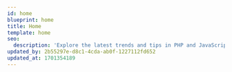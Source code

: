 ```yaml
---
id: home
blueprint: home
title: Home
template: home
seo:
  description: 'Explore the latest trends and tips in PHP and JavaScript coding on our programming blog. Dive into comprehensive guides, industry updates, and cutting-edge examples to elevate your web development skills.'
updated_by: 2b55297e-d8c1-4cda-ab0f-1227112fd652
updated_at: 1701354189
---
```

